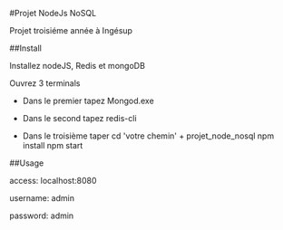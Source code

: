 #Projet NodeJs NoSQL

Projet troisiéme année à Ingésup


##Install

Installez nodeJS, Redis et mongoDB

Ouvrez 3 terminals
  - Dans le premier tapez
      Mongod.exe

  - Dans le second tapez
      redis-cli

  - Dans le troisième taper
      cd 'votre chemin' + projet_node_nosql
      npm install
      npm start

##Usage

access: localhost:8080

username: admin

password: admin
